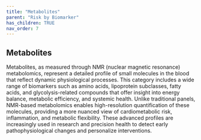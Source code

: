 ```yaml
---
title: "Metabolites"
parent: "Risk by Biomarker"
has_children: TRUE
nav_order: 7
---
```



## Metabolites


Metabolites, as measured through NMR (nuclear magnetic resonance) metabolomics, represent a detailed profile of small molecules in the blood that reflect dynamic physiological processes. This category includes a wide range of biomarkers such as amino acids, lipoprotein subclasses, fatty acids, and glycolysis-related compounds that offer insight into energy balance, metabolic efficiency, and systemic health. Unlike traditional panels, NMR-based metabolomics enables high-resolution quantification of these molecules, providing a more nuanced view of cardiometabolic risk, inflammation, and metabolic flexibility. These advanced profiles are increasingly used in research and precision health to detect early pathophysiological changes and personalize interventions.


